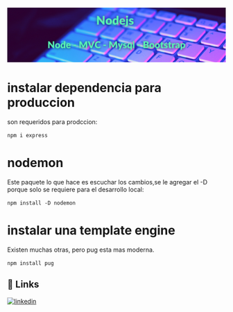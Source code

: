 ![Banner Image](./banner.png)


# instalar dependencia para produccion
son requeridos para prodccion:
```
npm i express
```

# nodemon
Este paquete lo que hace es escuchar los cambios,se le agregar el -D porque solo se requiere para el desarrollo local:
```
npm install -D nodemon
```

# instalar una template engine
Existen muchas otras, pero pug esta mas moderna.
```
npm install pug
```

## 🔗 Links
[![linkedin](https://img.shields.io/badge/linkedin-0A66C2?style=for-the-badge&logo=linkedin&logoColor=white)](https://www.linkedin.com/in/gsanchez1687/)